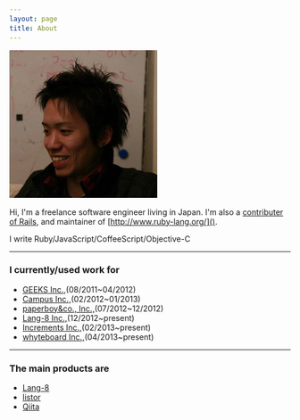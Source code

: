 ```yaml
---
layout: page
title: About
---
```


![](/images/about/takehiro_adachi.jpg)

Hi, I'm a freelance software engineer living in Japan. I'm also a [contributer of Rails](http://contributors.rubyonrails.org/contributors/takehiro-adachi/commits), and maintainer of [http://www.ruby-lang.org/]().

I write Ruby/JavaScript/CoffeeScript/Objective-C

---

### I currently/used work for

- [GEEKS Inc.,](http://www.geeks.ne.jp/)(08/2011~04/2012)
- [Campus Inc.,](http://campus-inc.org/)(02/2012~01/2013)
- [paperboy&co., Inc.,](http://www.paperboy.co.jp/)(07/2012~12/2012)
- [Lang-8 Inc.,](http://lang-8.jp/)(12/2012~present)
- [Increments Inc.,](http://increments.co.jp/)(02/2013~present)
- [whyteboard Inc.,](http://whyteboard.co.jp/)(04/2013~present)

---

### The main products are

- [Lang-8](http://lang-8.com/)
- [listor](http://listor.jp/)
- [Qiita](http://qiita.com/)
